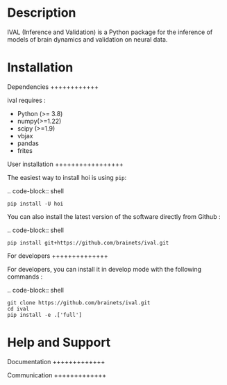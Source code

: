 Description
===========

IVAL (Inference and Validation) is a Python package for the inference of models of brain dynamics and validation on neural data.

Installation
============

Dependencies
++++++++++++

ival requires :

- Python (>= 3.8)
- numpy(>=1.22)
- scipy (>=1.9)
- vbjax
- pandas
- frites

User installation
+++++++++++++++++

The easiest way to install hoi is using ``pip``:

.. code-block:: shell

    pip install -U hoi

You can also install the latest version of the software directly from Github :

.. code-block:: shell

    pip install git+https://github.com/brainets/ival.git


For developers
++++++++++++++

For developers, you can install it in develop mode with the following commands :

.. code-block:: shell

    git clone https://github.com/brainets/ival.git
    cd ival
    pip install -e .['full']


Help and Support
================

Documentation
+++++++++++++


Communication
+++++++++++++

